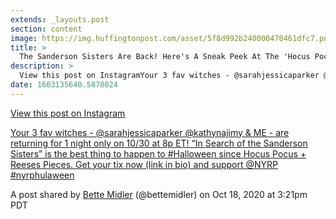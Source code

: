 ```yaml
--- 
extends: _layouts.post 
section: content 
image: https://img.huffingtonpost.com/asset/5f8d992b240000470461dfc7.png?ops=1778_1000 
title: > 
  The Sanderson Sisters Are Back! Here's A Sneak Peek At The 'Hocus Pocus' Reunion 
description: > 
  View this post on InstagramYour 3 fav witches - @sarahjessicaparker @kathynajimy & ME - are returning for 1 night only on 10/30 at 8p ET!“In Search of the Sanderson Sisters” is the best thing to happen to #Halloween since Hocus Pocus + Reeses Pieces.Get your tix now (link in bio) and support @NYRP #nyrphulaween 
date: 1603135640.5878024 
--- 
```

<div><a href="https://www.instagram.com/p/CGgF6D3gGwv/?utm_source=ig_embed&amp;utm_campaign=loading" target="_blank"> <p></p> <p></p> <p></p><p></p> <p></p><p> View this post on Instagram</p><p></p> <p></p> <p></p> <p></p><p></p> <p></p><p></p> <p></p> <p></p></a> <p> <a href="https://www.instagram.com/p/CGgF6D3gGwv/?utm_source=ig_embed&amp;utm_campaign=loading" target="_blank">Your 3 fav witches - @sarahjessicaparker @kathynajimy &amp; ME - are returning for 1 night only on 10/30 at 8p ET! &#8220;In Search of the Sanderson Sisters&#8221; is the best thing to happen to #Halloween since Hocus Pocus + Reeses Pieces. Get your tix now (link in bio) and support @NYRP #nyrphulaween</a></p> <p>A post shared by <a href="https://www.instagram.com/bettemidler/?utm_source=ig_embed&amp;utm_campaign=loading" target="_blank"> Bette Midler</a> (@bettemidler) on Oct 18, 2020 at 3:21pm PDT</p></div>